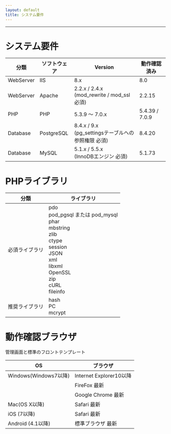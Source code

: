 ```yaml
---
layout: default
title: システム要件
---
```


---

# システム要件

| 分類 | ソフトウェア|Version|動作確認済み|
|---|-------|---|-------|
|WebServer|IIS | 8.x | 8.0 |
|WebServer|Apache |2.2.x / 2.4.x <br> (mod_rewrite / mod_ssl 必須) | 2.2.15 |
|PHP | PHP | 5.3.9 ～ 7.0.x |5.4.39 / 7.0.9 |
|Database|PostgreSQL| 8.4.x / 9.x <br> (pg_settingsテーブルへの参照権限 必須) |8.4.20|
|Database|MySQL|5.1.x / 5.5.x <br> (InnoDBエンジン 必須) |5.1.73|

# PHPライブラリ

| 分類 | ライブラリ|
|---|---|
|必須ライブラリ|pdo <br> pod_pgsql または pod_mysql <br> phar <br> mbstring <br> zlib <br> ctype <br> session <br> JSON <br> xml <br> libxml <br> OpenSSL <br> zip <br> cURL <br> fileinfo |
|推奨ライブラリ|hash <br> PC <br> mcrypt |

# 動作確認ブラウザ

管理画面と標準のフロントテンプレート

| OS | ブラウザ|
|---|-------|
|Windows(Windows7以降) | Internet Explorer10以降|
||FireFox 最新 |
|| Google Chrome 最新 |
|Mac(OS X以降)|Safari 最新|
|iOS (7以降)|Safari 最新|
|Android (4.1以降)| 標準ブラウザ 最新|
